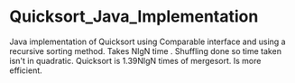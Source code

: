 # Quicksort_Java_Implementation
Java implementation of Quicksort using Comparable interface and using a recursive sorting method.
Takes NlgN time .
Shuffling done so time taken isn't in quadratic.
Quicksort is 1.39NlgN times of mergesort. Is more efficient.
